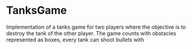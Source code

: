 # TanksGame
Implementation of a tanks game for two players where the objective is to destroy the tank of the other player. The game counts with obstacles represented as boxes, every tank can shoot bullets with

